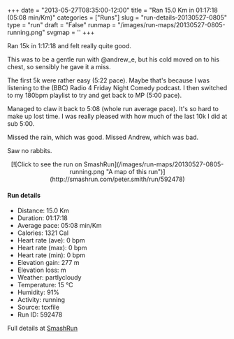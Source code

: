+++
date = "2013-05-27T08:35:00-12:00"
title = "Ran 15.0 Km in 01:17:18 (05:08 min/Km)"
categories = ["Runs"]
slug = "run-details-20130527-0805"
type = "run"
draft = "False"
runmap = "/images/run-maps/20130527-0805-running.png"
svgmap = '<polyline points="0 54, 0 58, 1 58, 8 51, 13 49, 17 50, 19 49, 20 47, 23 47, 32 48, 33 48, 39 53, 42 55, 48 56, 53 55, 58 53, 60 52, 68 53, 71 52, 73 49, 71 46, 71 44, 72 43, 79 44, 83 42, 88 44, 90 46, 93 47, 98 48, 100 46, 97 48, 92 47, 90 46, 88 44, 83 42, 81 43, 79 44, 72 43, 71 44, 72 46, 73 49, 70 52, 67 53, 65 52, 61 52, 60 52, 58 53, 57 54, 48 56, 45 55, 44 55, 41 54, 34 48, 33 48, 32 48, 21 47, 20 47, 17 50, 16 50, 14 49, 10 50, 7 52, 4 56, 2 57">'
+++

Ran 15k in 1:17:18 and felt really quite good. 

This was to be a gentle run with @andrew_e, but his cold moved on to his chest, so sensibly he gave it a miss. 

The first 5k were rather easy (5:22 pace). Maybe that's because I was listening to the (BBC) Radio 4 Friday Night Comedy podcast. I then switched to my 180bpm playlist to try and get back to MP (5:00 pace). 

Managed to claw it back to 5:08 (whole run average pace). It's so hard to make up lost time. I was really pleased with how much of the last 10k I did at sub 5:00. 

Missed the rain, which was good. Missed Andrew, which was bad. 

Saw no rabbits. 



<!--more-->

<center>
[![Click to see the run on SmashRun](/images/run-maps/20130527-0805-running.png "A map of this run")](http://smashrun.com/peter.smith/run/592478)
</center>

#### Run details

* Distance: 15.0 Km
* Duration: 01:17:18
* Average pace: 05:08 min/Km
* Calories: 1321 Cal
* Heart rate (ave): 0 bpm
* Heart rate (max): 0 bpm
* Heart rate (min): 0 bpm
* Elevation gain: 277 m
* Elevation loss:  m
* Weather: partlycloudy
* Temperature: 15 &deg;C
* Humidity: 91%
* Activity: running
* Source: tcxfile
* Run ID: 592478

Full details at [SmashRun](http://smashrun.com/peter.smith/run/592478)
